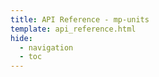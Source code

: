 ```yaml
---
title: API Reference - mp-units
template: api_reference.html
hide:
  - navigation
  - toc
---
```


<!-- markdownlint-disable MD033 -->
<!-- markdownlint-disable MD013 -->

<script src="../javascripts/jquery.min.js"></script>
<script src="../javascripts/iframeResizer.min.js"></script>

<iframe id="apiIframe" style="width: 100%; border: none;"></iframe>

<script>
// injects scripts to the iframe source code
$('#apiIframe').on('load', function() {
  body = $(this).contents().find('body');
  body.append('<scr' + 'ipt src="../../javascripts/iframeResizer.contentWindow.min.js"></scr' + 'ipt>');
  body.append('<scr' + 'ipt>' +
    'var links = document.querySelectorAll("a");' +
    'for (var i = 0; i < links.length; i++) {' +
    '  links[i].addEventListener("click", whichLinkWasClicked);' +
    '}' +
    '' +
    'function whichLinkWasClicked(evt) {' +
    '  window.parentIFrame.sendMessage(evt.target.href);' +
    '  evt.preventDefault();' +
    '}' +
  '</scr' + 'ipt>');
});

// reloads the window with the content when a user navigates over the browser's history
function locationHashChanged() {
  window.location.reload();
}
window.onhashchange = locationHashChanged;

apiIframe = document.getElementById('apiIframe');
hash = window.location.hash;
if (hash.length == 0) {
  // sets default hash for the API Reference
  hash = "#index.html";
  history.pushState(null, "", hash);
}

// set the iframe source based on the hash in the URL
apiIframe.src = "gen/" +  hash.slice(1);

// receives content height from the subpage displayed in the iframe
// works only for the pages in the same domain as the main docs
iFrameResize({
  scrolling: "yes",

  // obtains the link URL clicked in the subpage
  onMessage: function(messageData) {
    url = messageData.message;
    if (url.search("api_reference/gen") == -1) {
      window.open(url);
    }
    else {
      pos_start = messageData.message.lastIndexOf('/');
      hash = '#' + messageData.message.slice(pos_start + 1)
      history.pushState(null, "", hash);
      window.location.reload();
    }
  }
},'#apiIframe')
</script>
